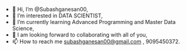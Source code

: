 - 👋 Hi, I’m @Subashganesan00,
- 👀 I’m interested in DATA SCIENTIST,
- 🌱 I’m currently learning Advanced Programming and Master Data Science,
- 💞️ I am looking forward to collaborating with all of you,
- 📫  How to reach me subashganesan00@gmail.com , 9095450372.
